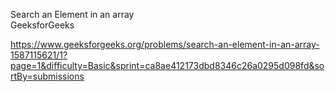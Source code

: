Search an Element in an array <br>
GeeksforGeeks

https://www.geeksforgeeks.org/problems/search-an-element-in-an-array-1587115621/1?page=1&difficulty=Basic&sprint=ca8ae412173dbd8346c26a0295d098fd&sortBy=submissions

